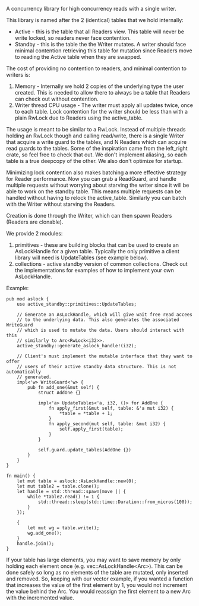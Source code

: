 A concurrency library for high concurrency reads with a single writer.

This library is named after the 2 (identical) tables that we hold
internally:
- Active - this is the table that all Readers view. This table will never be
  write locked, so readers never face contention.
- Standby - this is the table the the Writer mutates. A writer should face
  minimal contention retrieving this table for mutation since Readers move
  to reading the Active table when they are swapped.

The cost of providing no contention to readers, and minimal contention to
writers is:
1. Memory - Internally we hold 2 copies of the underlying type the user
   created. This is needed to allow there to always be a table that Readers
   can check out without contention.
2. Writer thread CPU usage - The writer must apply all updates twice, once
   to each table. Lock contention for the writer should be less than with a
   plain RwLock due to Readers using the active_table.

The usage is meant to be similar to a RwLock. Instead of multiple threads
holding an RwLock though and calling read/write, there is a single Writer
that acquire a write guard to the tables, and N Readers which can acquire
read guards to the tables. Some of the inspiration came from the left_right
crate, so feel free to check that out. We don't implement aliasing, so each
table is a true deepcopy of the other. We also don't optimize for startup.

Minimizing lock contention also makes batching a more effective strategy for
Reader performance. Now you can grab a ReadGuard, and handle multiple
requests without worrying about starving the writer since it will be able to
work on the standby table. This means multiple requests can be handled
without having to relock the active_table. Similarly you can batch with the
Writer without starving the Readers.

Creation is done through the Writer, which can then spawn Readers (Readers
are clonable).

We provide 2 modules:
1. primitives - these are building blocks that can be used to create an
   AsLockHandle for a given table. Typically the only primitive a client
   library will need is UpdateTables (see example below).
2. collections - active standby version of common collections. Check out the
   implementations for examples of how to implement your own AsLockHandle.

Example:
```
pub mod aslock {
    use active_standby::primitives::UpdateTables;

    // Generate an AsLockHandle, which will give wait free read accees
    // to the underlying data. This also generates the associated WriteGuard
    // which is used to mutate the data. Users should interact with this
    // similarly to Arc<RwLock<i32>>.
    active_standby::generate_aslock_handle!(i32);

    // Client's must implement the mutable interface that they want to offer
    // users of their active standby data structure. This is not automatically
    // generated.
    impl<'w> WriteGuard<'w> {
        pub fn add_one(&mut self) {
            struct AddOne {}

            impl<'a> UpdateTables<'a, i32, ()> for AddOne {
                fn apply_first(&mut self, table: &'a mut i32) {
                    *table = *table + 1;
                }
                fn apply_second(mut self, table: &mut i32) {
                    self.apply_first(table);
                }
            }

            self.guard.update_tables(AddOne {})
        }
    }
}

fn main() {
    let mut table = aslock::AsLockHandle::new(0);
    let mut table2 = table.clone();
    let handle = std::thread::spawn(move || {
        while *table2.read() != 1 {
            std::thread::sleep(std::time::Duration::from_micros(100));
        }
    });

    {
        let mut wg = table.write();
        wg.add_one();
    }
    handle.join();
}
```

If your table has large elements, you may want to save memory by only
holding each element once (e.g. vec::AsLockHandle<Arc<i32>>). This can be
done safely so long as no elements of the table are mutated, only inserted
and removed. So, keeping with our vector example, if you wanted a function
that increases the value of the first element by 1, you would not increment
the value behind the Arc. You would reassign the first element to a new Arc
with the incremented value.